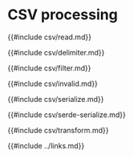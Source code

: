 # CSV processing

{{#include csv/read.md}}

{{#include csv/delimiter.md}}

{{#include csv/filter.md}}

{{#include csv/invalid.md}}

{{#include csv/serialize.md}}

{{#include csv/serde-serialize.md}}

{{#include csv/transform.md}}

{{#include ../links.md}}
